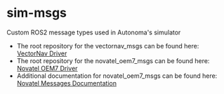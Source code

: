 # sim-msgs
Custom ROS2 message types used in Autonoma's simulator

- The root repository for the vectornav_msgs can be found here: [VectorNav Driver](https://github.com/dawonn/vectornav)
- The root repository for the novatel_oem7_msgs can be found here: [Novatel OEM7 Driver](https://github.com/novatel/novatel_oem7_driver/tree/master)
- Additional documentation for novatel_oem7_msgs can be found here: [Novatel Messages Documentation](https://docs.novatel.com/OEM7/Content/Logs/Core_Logs.htm?tocpath=Commands%20%2526%20Logs%7CLogs%7CGNSS%20Logs%7C_____0)
